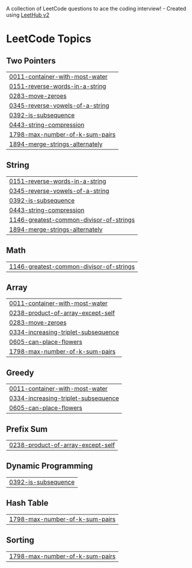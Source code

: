 A collection of LeetCode questions to ace the coding interview! - Created using [LeetHub v2](https://github.com/arunbhardwaj/LeetHub-2.0)
<!---LeetCode Topics Start-->
# LeetCode Topics
## Two Pointers
|  |
| ------- |
| [0011-container-with-most-water](https://github.com/Yoon6/Leethub/tree/master/0011-container-with-most-water) |
| [0151-reverse-words-in-a-string](https://github.com/Yoon6/Leethub/tree/master/0151-reverse-words-in-a-string) |
| [0283-move-zeroes](https://github.com/Yoon6/Leethub/tree/master/0283-move-zeroes) |
| [0345-reverse-vowels-of-a-string](https://github.com/Yoon6/Leethub/tree/master/0345-reverse-vowels-of-a-string) |
| [0392-is-subsequence](https://github.com/Yoon6/Leethub/tree/master/0392-is-subsequence) |
| [0443-string-compression](https://github.com/Yoon6/Leethub/tree/master/0443-string-compression) |
| [1798-max-number-of-k-sum-pairs](https://github.com/Yoon6/Leethub/tree/master/1798-max-number-of-k-sum-pairs) |
| [1894-merge-strings-alternately](https://github.com/Yoon6/Leethub/tree/master/1894-merge-strings-alternately) |
## String
|  |
| ------- |
| [0151-reverse-words-in-a-string](https://github.com/Yoon6/Leethub/tree/master/0151-reverse-words-in-a-string) |
| [0345-reverse-vowels-of-a-string](https://github.com/Yoon6/Leethub/tree/master/0345-reverse-vowels-of-a-string) |
| [0392-is-subsequence](https://github.com/Yoon6/Leethub/tree/master/0392-is-subsequence) |
| [0443-string-compression](https://github.com/Yoon6/Leethub/tree/master/0443-string-compression) |
| [1146-greatest-common-divisor-of-strings](https://github.com/Yoon6/Leethub/tree/master/1146-greatest-common-divisor-of-strings) |
| [1894-merge-strings-alternately](https://github.com/Yoon6/Leethub/tree/master/1894-merge-strings-alternately) |
## Math
|  |
| ------- |
| [1146-greatest-common-divisor-of-strings](https://github.com/Yoon6/Leethub/tree/master/1146-greatest-common-divisor-of-strings) |
## Array
|  |
| ------- |
| [0011-container-with-most-water](https://github.com/Yoon6/Leethub/tree/master/0011-container-with-most-water) |
| [0238-product-of-array-except-self](https://github.com/Yoon6/Leethub/tree/master/0238-product-of-array-except-self) |
| [0283-move-zeroes](https://github.com/Yoon6/Leethub/tree/master/0283-move-zeroes) |
| [0334-increasing-triplet-subsequence](https://github.com/Yoon6/Leethub/tree/master/0334-increasing-triplet-subsequence) |
| [0605-can-place-flowers](https://github.com/Yoon6/Leethub/tree/master/0605-can-place-flowers) |
| [1798-max-number-of-k-sum-pairs](https://github.com/Yoon6/Leethub/tree/master/1798-max-number-of-k-sum-pairs) |
## Greedy
|  |
| ------- |
| [0011-container-with-most-water](https://github.com/Yoon6/Leethub/tree/master/0011-container-with-most-water) |
| [0334-increasing-triplet-subsequence](https://github.com/Yoon6/Leethub/tree/master/0334-increasing-triplet-subsequence) |
| [0605-can-place-flowers](https://github.com/Yoon6/Leethub/tree/master/0605-can-place-flowers) |
## Prefix Sum
|  |
| ------- |
| [0238-product-of-array-except-self](https://github.com/Yoon6/Leethub/tree/master/0238-product-of-array-except-self) |
## Dynamic Programming
|  |
| ------- |
| [0392-is-subsequence](https://github.com/Yoon6/Leethub/tree/master/0392-is-subsequence) |
## Hash Table
|  |
| ------- |
| [1798-max-number-of-k-sum-pairs](https://github.com/Yoon6/Leethub/tree/master/1798-max-number-of-k-sum-pairs) |
## Sorting
|  |
| ------- |
| [1798-max-number-of-k-sum-pairs](https://github.com/Yoon6/Leethub/tree/master/1798-max-number-of-k-sum-pairs) |
<!---LeetCode Topics End-->